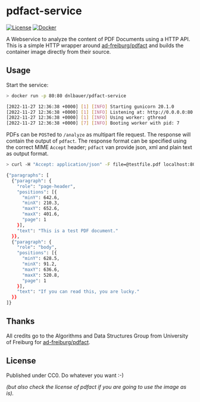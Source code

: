 # pdfact-service
[![License](https://img.shields.io/github/license/dnlbauer/pdfact-service)](./LICENSE)
[![Docker](https://img.shields.io/docker/pulls/dnlbauer/pdfact-service)](https://hub.docker.com/r/dnlbauer/pdfact-service/tags)

A Webservice to analyze the content of PDF Documents using a HTTP API. This is a simple HTTP wrapper around [ad-freiburg/pdfact](https://github.com/ad-freiburg/pdfact) and builds the container image directly from their source.

## Usage
Start the service:
```bash
> docker run -p 80:80 dnlbauer/pdfact-service

[2022-11-27 12:36:38 +0000] [1] [INFO] Starting gunicorn 20.1.0
[2022-11-27 12:36:38 +0000] [1] [INFO] Listening at: http://0.0.0.0:80 (1)
[2022-11-27 12:36:38 +0000] [1] [INFO] Using worker: gthread
[2022-11-27 12:36:38 +0000] [7] [INFO] Booting worker with pid: 7
```

PDFs can be `POST`ed to `/analyze` as multipart file request. The response will contain the output of `pdfact`. The response format can be specified using the correct MIME `Accept` header; `pdfact` van provide json, xml and plain text as output format.

```bash
> curl -H "Accept: application/json" -F file=@testfile.pdf localhost:80/analyze

{"paragraphs": [
  {"paragraph": {
    "role": "page-header",
    "positions": [{
      "minY": 642.6,
      "minX": 210.3,
      "maxY": 652.6,
      "maxX": 401.6,
      "page": 1
    }],
    "text": "This is a test PDF document."
  }},
  {"paragraph": {
    "role": "body",
    "positions": [{
      "minY": 628.5,
      "minX": 91.2,
      "maxY": 636.6,
      "maxX": 520.8,
      "page": 1
    }],
    "text": "If you can read this, you are lucky."
  }}
]}
```

## Thanks
All credits go to the Algorithms and Data Structures Group from
University of Freiburg for [ad-freiburg/pdfact](https://github.com/ad-freiburg/pdfact).

## License
Published under CC0. Do whatever you want :-)

*(but also check the license of pdfact if you are going to use the image as is).*